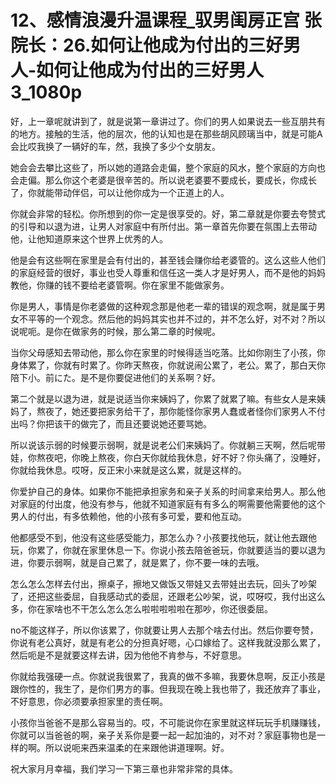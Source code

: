 # 12、感情浪漫升温课程_驭男闺房正宫 张院长：26.如何让他成为付出的三好男人-如何让他成为付出的三好男人3_1080p

好，上一章呢就讲到了，就是说第一章讲过了。你们的男人如果说去一些互朋共有的地方。接触的生活，他的层次，他的认知也是在那些胡风顾璃当中，就是可能A会比哎我换了一辆好的车，然，我换了多少个女朋友。

她会会去攀比这些了，所以她的道路会走偏，整个家庭的风水，整个家庭的方向也会走偏。那么你这个老婆是很辛苦的。所以说老婆要不要成长，要成长，你成长了，你就能带动伴侣，可以让他你成为一个正道上的人。

你就会非常的轻松。你所想到的你一定是很享受的。好，第二章就是你要去夸赞式的引导和以退为进，让男人对家庭中有所付出。第一章首先你要在氛围上去带动他，让他知道原来这个世界上优秀的人。

他是会有这些啊在家里是会有付出的，甚至钱会赚你给老婆管的。这么这些人他们的家庭经营的很好，事业也受人尊重和信任这一类人才是好男人，而不是他的妈妈教他，你赚的钱不要给老婆管啊。你在家里不能做家务。

你是男人，事情是你老婆做的这种观念那是他老一辈的错误的观念啊，就是属于男女不平等的一个观念。然后他的妈妈其实也并不过的，并不怎么好，对不对？所以说呢呃。是你在做家务的时候，那么第二章的时候呢。

当你父母感知去带动他，那么你在家里的时候得适当吃落。比如你刚生了小孩，你身体累了，你就有时累了。你昨天熬夜，你就说闹公累了，老公。累了，那白天你陪下小。前にた。是不是你要促进他们的关系啊？好。

第二个就是以退为进，就是说适当你来姨妈了，你累了就累了嘛。有些女人是来姨妈了，熬夜了，她还要把家务给干了，那你能怪你家男人蠢或者怪你们家男人不付出吗？你把该干的做完了，而且还要说她还要骂她。

所以说该示弱的时候要示弱啊，就是说老公们来姨妈了。你就躺三天啊，然后呢带娃，你熬夜吧，你晚上熬夜，你白天你就给我休息，好不好？你头痛了，没睡好，你就给我休息。哎呀，反正宋小来就是这么累，就是这样的。

你爱护自己的身体。如果你不能把承担家务和亲子关系的时间拿来给男人。那么他对家庭的付出度，他没有参与，他就不知道家庭有有多么的啊需要他需要他的这个男人的付出，有多依赖他，他的小孩有多可爱，要和他互动。

他都感受不到，他没有这些感受能力，那怎么办？小孩要找他玩，就让他去跟他玩，你累了，你就在家里休息一下。你说小孩去陪爸爸玩，你就要适当的要以退为进，你要示弱啊，就是自己累了，就是累了，你不要一味的去哦。

怎么怎么怎样去付出，擦桌子，擦地又做饭又带娃又去带娃出去玩，回头了吵架了，还把这些委屈，自我感动式的委屈，还跟老公吵架，说，哎呀哎，我付出这么多，你在家啥也不干怎么怎么怎么啦啦啦啦啦在那吵，你还很委屈。

no不能这样子，所以你该累了，你就要让男人去那个啥去付出。然后你要夸赞，你说有老公真好，就是有老公的分担真好嗯，心口嫁给了。这样我就没那么累了，然后呃是不是就要这样去讲，因为他他不肯参与，不好意思。

你就给我强硬一点。你就说我很累了，我真的做不多嘛，我要休息啊，反正小孩是跟你性的，我生了，是你们男方的事。但我现在晚上我也带了，我还放弃了事业，不好意思，你必须要承担家里的责任啊。

小孩你当爸爸不是那么容易当的。哎，不可能说你在家里就这样玩玩手机赚赚钱，你就可以当爸爸的啊，亲子关系你是要一起一起加油的，对不对？家庭事物也是一样的啊。所以说呃来西来温柔的在来跟他讲道理啊。好。

祝大家月月幸福，我们学习一下第三章也非常非常的具体。